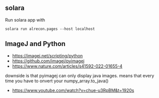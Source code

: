 ## solara
Run solara app with
```commandline
solara run alrecon.pages --host localhost
```


## ImageJ and Python
- https://imagej.net/scripting/python
- https://github.com/imagej/pyimagej
- https://www.nature.com/articles/s41592-022-01655-4

downside is that pyimagej can only display java images. means that every time you have to onvert your numpy_array.to_java()
- https://www.youtube.com/watch?v=chue-u3RpBM&t=1920s

